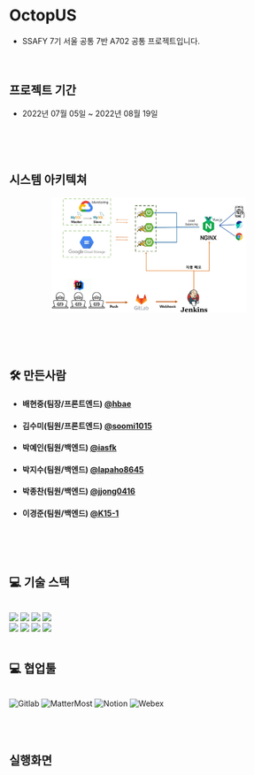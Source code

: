# OctopUS

-  SSAFY 7기 서울 공통 7반 A702 공통 프로젝트입니다.
   <br><br><br>

## 프로젝트 기간

-  2022년 07월 05일 ~ 2022년 08월 19일
   
   <br><br><br>



## 시스템 아키텍쳐

<p align="center">

   <img src="img/architecture.png" width="70%" height="50%">
   
</p>
<br><br><br>

## 🛠 만든사람

- #### **배현중**(팀장/프론트엔드) [@hbae](https://github.com/hbae)
- #### **김수미**(팀원/프론트엔드) [@soomi1015](https://github.com/soomi1015)
- #### **박예인**(팀원/백엔드) [@iasfk](https://github.com/iasfk)
- #### **박지수**(팀원/백엔드) [@lapaho8645](https://github.com/lapaho8645)
- #### **박종찬**(팀원/백엔드) [@jjong0416](https://github.com/jjong0416)
- #### **이경준**(팀원/백엔드) [@K15-1](https://github.com/K15-1)
<br><br><br>


## 💻 기술 스택
<br>
<img src ="https://img.shields.io/badge/framework-SpringBoot-green"></img>
<img src ="https://img.shields.io/badge/framework-Vue-green"></img>
<img src="https://img.shields.io/badge/Library-Vue_Vuetify-563D7C?style=flat&logo=bootstrap&logoColor=white"> 
<img src ="https://img.shields.io/badge/database-MySQLDB-lightgrey"></img>
<br>
<img src ="https://img.shields.io/badge/language-Java%2C%20JavaScript-blueviolet"></img>
<img src ="https://img.shields.io/badge/server-GCP-blue"></img>
<img src ="https://img.shields.io/badge/server-Jenkins-red"></img>
<img src ="https://img.shields.io/badge/server-Nginx-green"></img>
<br>
<br>

## 💻 협업툴
<br>
<img alt="Gitlab" src ="https://img.shields.io/badge/Gitlab-181717.svg?&style=for-the-badge&logo=Gitlab&logoColor=white"/>
<img alt="MatterMost" src ="https://img.shields.io/badge/MatterMost-blue.svg?&style=for-the-badge&logo=MatterMost&logoColor=white"/>
<img alt="Notion" src ="https://img.shields.io/badge/Notion-white.svg?&style=for-the-badge&logo=Notion&logoColor=black"/>
<img alt="Webex" src ="https://img.shields.io/badge/Webex-181717.svg?&style=for-the-badge&logo=Webex&logoColor=green"/>

<br><br>

## 실행화면


